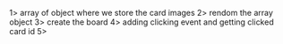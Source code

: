 1> array of object where we store the card images
2> rendom the array object
3> create the board
4> adding clicking event and getting clicked card id
5>
